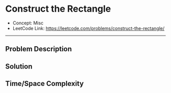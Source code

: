 # Construct the Rectangle

- Concept: Misc
- LeetCode Link: https://leetcode.com/problems/construct-the-rectangle/

---

## Problem Description

## Solution

## Time/Space Complexity

